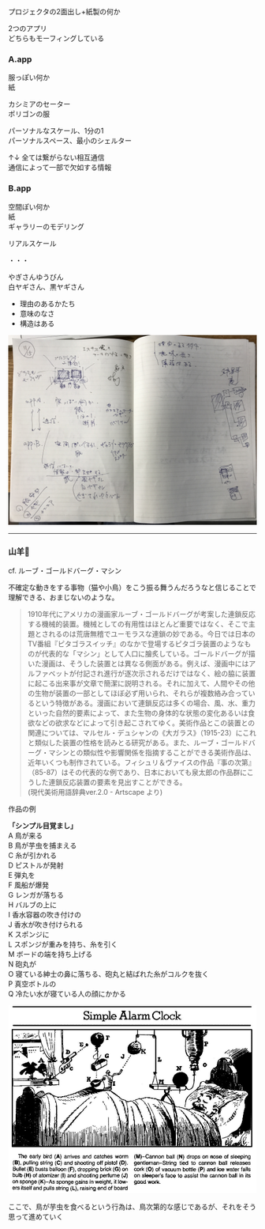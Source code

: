 プロジェクタの2面出し+紙製の何か  

2つのアプリ  
どちらもモーフィングしている  


### A.app  

服っぽい何か  
紙  

カシミアのセーター  
ポリゴンの服  

パーソナルなスケール、1分の1  
パーソナルスペース、最小のシェルター  

↑↓ 全ては繋がらない相互通信  
通信によって一部で欠如する情報  

### B.app  

空間ぽい何か  
紙  
ギャラリーのモデリング  

リアルスケール  

・・・  

やぎさんゆうびん  
白ヤギさん、黒ヤギさん  

- 理由のあるかたち  
- 意味のなさ  
- 構造はある  

![photo](photo/Sketch-01.jpg)

---  

### 山羊🐐

cf. ルーブ・ゴールドバーグ・マシン  

不確定な動きをする事物（猫や小鳥）をこう振る舞うんだろうなと信じることで理解できる、おまじないのような。  

>1910年代にアメリカの漫画家ルーブ・ゴールドバーグが考案した連鎖反応する機械的装置。機械としての有用性はほとんど重要ではなく、そこで主題とされるのは荒唐無稽でユーモラスな連鎖の妙である。今日では日本のTV番組『ピタゴラスイッチ』のなかで登場するピタゴラ装置のようなものが代表的な「マシン」として人口に膾炙している。ゴールドバーグが描いた漫画は、そうした装置とは異なる側面がある。例えば、漫画中にはアルファベットが付記され進行が逐次示されるだけではなく、絵の脇に装置に起こる出来事が文章で簡潔に説明される。それに加えて、人間やその他の生物が装置の一部としてほぼ必ず用いられ、それらが複数絡み合っているという特徴がある。漫画において連鎖反応は多くの場合、風、水、重力といった自然的要素によって、また生物の身体的な状態の変化あるいは食欲などの欲求などによって引き起こされてゆく。美術作品とこの装置との関連については、マルセル・デュシャンの《大ガラス》（1915-23）にこれと類似した装置の性格を読みとる研究がある。また、ルーブ・ゴールドバーグ・マシンとの類似性や影響関係を指摘することができる美術作品は、近年いくつも制作されている。フィシュリ＆ヴァイスの作品『事の次第』（85-87）はその代表的な例であり、日本においても泉太郎の作品群にこうした連鎖反応装置の要素を見出すことができる。  
(現代美術用語辞典ver.2.0 - Artscape より)  

作品の例  

**「シンプル目覚まし」**  
A 鳥が来る  
B 鳥が芋虫を捕まえる  
C 糸が引かれる  
D ピストルが発射  
E 弾丸を  
F 風船が爆発  
G レンガが落ちる  
H バルブの上に  
I 香水容器の吹き付けの  
J 香水が吹き付けられる  
K スポンジに  
L スポンジが重みを持ち、糸を引く  
M ボードの端を持ち上げる  
N 砲丸が  
O 寝ている紳士の鼻に落ちる、砲丸と結ばれた糸がコルクを抜く  
P 真空ボトルの  
Q 冷たい水が寝ている人の顔にかかる  

![photo](photo/RubeGoldberg-01.jpg)  


ここで、鳥が芋虫を食べるという行為は、鳥次第的な感じであるが、それをそう思って進めていく  